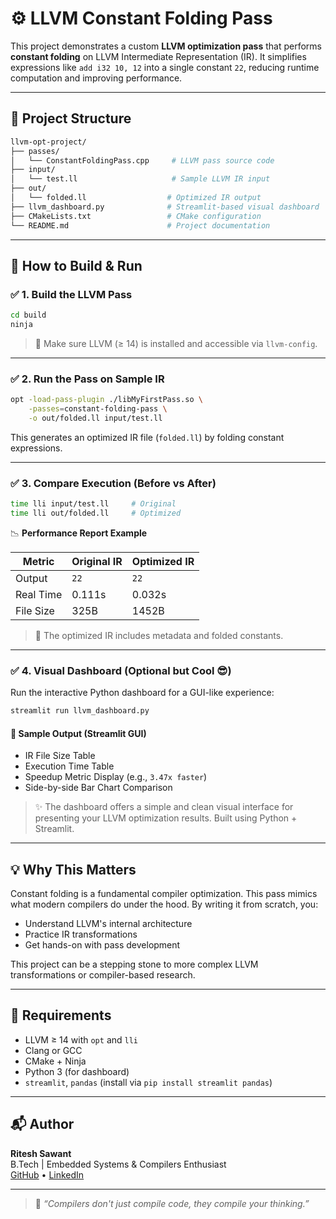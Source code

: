 # ⚙️ LLVM Constant Folding Pass

This project demonstrates a custom **LLVM optimization pass** that performs **constant folding** on LLVM Intermediate Representation (IR). It simplifies expressions like `add i32 10, 12` into a single constant `22`, reducing runtime computation and improving performance.

---

## 📁 Project Structure

```bash
llvm-opt-project/
├── passes/
│   └── ConstantFoldingPass.cpp     # LLVM pass source code
├── input/
│   └── test.ll                     # Sample LLVM IR input
├── out/
│   └── folded.ll                  # Optimized IR output
├── llvm_dashboard.py              # Streamlit-based visual dashboard
├── CMakeLists.txt                 # CMake configuration
└── README.md                      # Project documentation
```

---

## 🚀 How to Build & Run

### ✅ 1. Build the LLVM Pass

```bash
cd build
ninja
```

> 🔧 Make sure LLVM (≥ 14) is installed and accessible via `llvm-config`.

---

### ✅ 2. Run the Pass on Sample IR

```bash
opt -load-pass-plugin ./libMyFirstPass.so \
    -passes=constant-folding-pass \
    -o out/folded.ll input/test.ll
```

This generates an optimized IR file (`folded.ll`) by folding constant expressions.

---

### ✅ 3. Compare Execution (Before vs After)

```bash
time lli input/test.ll     # Original
time lli out/folded.ll     # Optimized
```

📉 **Performance Report Example**

| Metric        | Original IR | Optimized IR |
|---------------|-------------|--------------|
| Output        |     `22`    |     `22`     |
| Real Time     |   0.111s    |    0.032s    |
| File Size     |   325B      |   1452B      |

> 🧠 The optimized IR includes metadata and folded constants.

---

### ✅ 4. Visual Dashboard (Optional but Cool 😎)

Run the interactive Python dashboard for a GUI-like experience:

```bash
streamlit run llvm_dashboard.py
```

#### 🎨 Sample Output (Streamlit GUI)

- IR File Size Table
- Execution Time Table
- Speedup Metric Display (e.g., `3.47x faster`)
- Side-by-side Bar Chart Comparison

> ✨ The dashboard offers a simple and clean visual interface for presenting your LLVM optimization results. Built using Python + Streamlit.

---

## 💡 Why This Matters

Constant folding is a fundamental compiler optimization. This pass mimics what modern compilers do under the hood. By writing it from scratch, you:

- Understand LLVM's internal architecture
- Practice IR transformations
- Get hands-on with pass development

This project can be a stepping stone to more complex LLVM transformations or compiler-based research.

---

## 📌 Requirements

- LLVM ≥ 14 with `opt` and `lli`
- Clang or GCC
- CMake + Ninja
- Python 3 (for dashboard)
- `streamlit`, `pandas` (install via `pip install streamlit pandas`)

---

## 📬 Author

**Ritesh Sawant**  
B.Tech | Embedded Systems & Compilers Enthusiast  
[GitHub](https://github.com/riteshsawant21) • [LinkedIn](https://linkedin.com/in/riteshsawant21)

---

> 🎯 *“Compilers don't just compile code, they compile your thinking.”*

